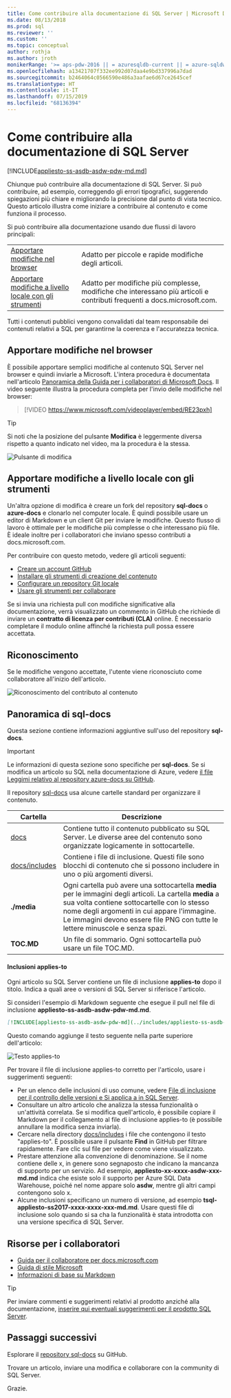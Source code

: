 ```yaml
---
title: Come contribuire alla documentazione di SQL Server | Microsoft Docs
ms.date: 08/13/2018
ms.prod: sql
ms.reviewer: ''
ms.custom: ''
ms.topic: conceptual
author: rothja
ms.author: jroth
monikerRange: '>= aps-pdw-2016 || = azuresqldb-current || = azure-sqldw-latest || >= sql-server-2016 || >= sql-server-linux-2017 || = sqlallproducts-allversions'
ms.openlocfilehash: a13421707f332ee992d07daa4e9bd337996a7dad
ms.sourcegitcommit: b2464064c0566590e486a3aafae6d67ce2645cef
ms.translationtype: HT
ms.contentlocale: it-IT
ms.lasthandoff: 07/15/2019
ms.locfileid: "68136394"
---
```

# <a name="how-to-contribute-to-sql-server-documentation"></a>Come contribuire alla documentazione di SQL Server

[!INCLUDE[appliesto-ss-asdb-asdw-pdw-md.md](../includes/appliesto-ss-asdb-asdw-pdw-md.md)]

Chiunque può contribuire alla documentazione di SQL Server. Si può contribuire, ad esempio, correggendo gli errori tipografici, suggerendo spiegazioni più chiare e migliorando la precisione dal punto di vista tecnico. Questo articolo illustra come iniziare a contribuire al contenuto e come funziona il processo.

Si può contribuire alla documentazione usando due flussi di lavoro principali:

|||
|---|---|
| [Apportare modifiche nel browser](#githubui) | Adatto per piccole e rapide modifiche degli articoli. |
| [Apportare modifiche a livello locale con gli strumenti](#tools) | Adatto per modifiche più complesse, modifiche che interessano più articoli e contributi frequenti a docs.microsoft.com. |

Tutti i contenuti pubblici vengono convalidati dal team responsabile dei contenuti relativi a SQL per garantirne la coerenza e l'accuratezza tecnica. 

## <a id="githubui"></a> Apportare modifiche nel browser

È possibile apportare semplici modifiche al contenuto SQL Server nel browser e quindi inviarle a Microsoft. L'intera procedura è documentata nell'articolo [Panoramica della Guida per i collaboratori di Microsoft Docs](https://docs.microsoft.com/contribute/#quick-edits-to-existing-documents). Il video seguente illustra la procedura completa per l'invio delle modifiche nel browser:

> [!VIDEO https://www.microsoft.com/videoplayer/embed/RE23pxh]

> [!TIP]
> Si noti che la posizione del pulsante **Modifica** è leggermente diversa rispetto a quanto indicato nel video, ma la procedura è la stessa.
>
> ![Pulsante di modifica](./media/sql-server-docs-contribute/edit-sql-server-docs.png)

## <a id="tools"></a> Apportare modifiche a livello locale con gli strumenti

Un'altra opzione di modifica è creare un fork del repository **sql-docs** o **azure-docs** e clonarlo nel computer locale. È quindi possibile usare un editor di Markdown e un client Git per inviare le modifiche. Questo flusso di lavoro è ottimale per le modifiche più complesse o che interessano più file. È ideale inoltre per i collaboratori che inviano spesso contributi a docs.microsoft.com.

Per contribuire con questo metodo, vedere gli articoli seguenti:

- [Creare un account GitHub](https://docs.microsoft.com/contribute/get-started-setup-github)
- [Installare gli strumenti di creazione del contenuto](https://docs.microsoft.com/contribute/get-started-setup-tools)
- [Configurare un repository Git locale](https://docs.microsoft.com/contribute/get-started-setup-local)
- [Usare gli strumenti per collaborare](https://docs.microsoft.com/contribute/how-to-write-workflows-major)

Se si invia una richiesta pull con modifiche significative alla documentazione, verrà visualizzato un commento in GitHub che richiede di inviare un **contratto di licenza per contributi (CLA)** online. È necessario completare il modulo online affinché la richiesta pull possa essere accettata.

## <a name="recognition"></a>Riconoscimento

Se le modifiche vengono accettate, l'utente viene riconosciuto come collaboratore all'inizio dell'articolo.

![Riconoscimento del contributo al contenuto](./media/sql-server-docs-contribute/contribution-recognition.png)

## <a name="sql-docs-overview"></a>Panoramica di sql-docs

Questa sezione contiene informazioni aggiuntive sull'uso del repository **sql-docs**.

> [!IMPORTANT]
> Le informazioni di questa sezione sono specifiche per **sql-docs**. Se si modifica un articolo su SQL nella documentazione di Azure, vedere [il file Leggimi relativo al repository azure-docs su GitHub](https://github.com/MicrosoftDocs/azure-docs/blob/master/README.md).

Il repository [sql-docs](https://github.com/MicrosoftDocs/sql-docs) usa alcune cartelle standard per organizzare il contenuto.

| Cartella | Descrizione |
|---|---|
| [docs](https://github.com/MicrosoftDocs/sql-docs/tree/live/docs) | Contiene tutto il contenuto pubblicato su SQL Server. Le diverse aree del contenuto sono organizzate logicamente in sottocartelle. |
| [docs/includes](https://github.com/MicrosoftDocs/sql-docs/tree/live/docs/includes) | Contiene i file di inclusione. Questi file sono blocchi di contenuto che si possono includere in uno o più argomenti diversi. |
| **./media** | Ogni cartella può avere una sottocartella **media** per le immagini degli articoli. La cartella **media** a sua volta contiene sottocartelle con lo stesso nome degli argomenti in cui appare l'immagine. Le immagini devono essere file PNG con tutte le lettere minuscole e senza spazi. |
| **TOC.MD** | Un file di sommario. Ogni sottocartella può usare un file TOC.MD. |

#### <a name="applies-to-includes"></a>Inclusioni applies-to

Ogni articolo su SQL Server contiene un file di inclusione **applies-to** dopo il titolo. Indica a quali aree o versioni di SQL Server si riferisce l'articolo.

Si consideri l'esempio di Markdown seguente che esegue il pull nel file di inclusione **appliesto-ss-asdb-asdw-pdw-md.md**.

```Markdown
[!INCLUDE[appliesto-ss-asdb-asdw-pdw-md](../includes/appliesto-ss-asdb-asdw-pdw-md.md)]
```

Questo comando aggiunge il testo seguente nella parte superiore dell'articolo:

![Testo applies-to](./media/sql-server-docs-contribute/applies-to.png)

Per trovare il file di inclusione applies-to corretto per l'articolo, usare i suggerimenti seguenti:

- Per un elenco delle inclusioni di uso comune, vedere [File di inclusione per il controllo delle versioni e Si applica a in SQL Server](applies-to-includes.md).
- Consultare un altro articolo che analizza la stessa funzionalità o un'attività correlata. Se si modifica quell'articolo, è possibile copiare il Markdown per il collegamento al file di inclusione applies-to (è possibile annullare la modifica senza inviarla).
- Cercare nella directory [docs/includes](https://github.com/MicrosoftDocs/sql-docs/tree/live/docs/includes) i file che contengono il testo "applies-to". È possibile usare il pulsante **Find** in GitHub per filtrare rapidamente. Fare clic sul file per vedere come viene visualizzato.
- Prestare attenzione alla convenzione di denominazione. Se il nome contiene delle x, in genere sono segnaposto che indicano la mancanza di supporto per un servizio. Ad esempio, **appliesto-xx-xxxx-asdw-xxx-md.md** indica che esiste solo il supporto per Azure SQL Data Warehouse, poiché nel nome appare solo **asdw**, mentre gli altri campi contengono solo x.
- Alcune inclusioni specificano un numero di versione, ad esempio **tsql-appliesto-ss2017-xxxx-xxxx-xxx-md.md**. Usare questi file di inclusione solo quando si sa cha la funzionalità è stata introdotta con una versione specifica di SQL Server.

## <a name="contributor-resources"></a>Risorse per i collaboratori

- [Guida per il collaboratore per docs.microsoft.com](https://docs.microsoft.com/contribute/)
- [Guida di stile Microsoft](https://docs.microsoft.com/teamblog/style-guide)
- [Informazioni di base su Markdown](https://help.github.com/articles/getting-started-with-writing-and-formatting-on-github/)

> [!TIP]
> Per inviare commenti e suggerimenti relativi al prodotto anziché alla documentazione, [inserire qui eventuali suggerimenti per il prodotto SQL Server](https://feedback.azure.com/forums/908035-sql-server).

## <a name="next-steps"></a>Passaggi successivi

Esplorare il [repository sql-docs](https://github.com/MicrosoftDocs/sql-docs) su GitHub.

Trovare un articolo, inviare una modifica e collaborare con la community di SQL Server. 

Grazie.

